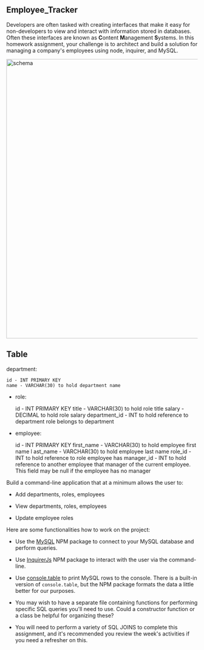 ## Employee_Tracker

Developers are often tasked with creating interfaces that make it easy for non-developers to view and interact with information stored in databases. Often these interfaces are known as **C**ontent **M**anagement **S**ystems. In this homework assignment, your challenge is to architect and build a solution for managing a company's employees using node, inquirer, and MySQL.

<img width="736" alt="schema" src="https://user-images.githubusercontent.com/41492852/80520485-7ec19f80-8957-11ea-8a2b-8ae7d2c7d6da.png">


## Table

 department:

    id - INT PRIMARY KEY
    name - VARCHAR(30) to hold department name

* role:

    id - INT PRIMARY KEY
    title - VARCHAR(30) to hold role title
    salary - DECIMAL to hold role salary
    department_id - INT to hold reference to department role belongs to department

* employee:

   id - INT PRIMARY KEY
   first_name - VARCHAR(30) to hold employee first name
l  ast_name - VARCHAR(30) to hold employee last name
   role_id - INT to hold reference to role employee has
   manager_id - INT to hold reference to another employee that manager of the current employee. This field may be null if the employee has no manager

Build a command-line application that at a minimum allows the user to:

  * Add departments, roles, employees

  * View departments, roles, employees

  * Update employee roles

 Here are some functionalities how to work on the project:

* Use the [MySQL](https://www.npmjs.com/package/mysql) NPM package to connect to your MySQL database and perform queries.

* Use [InquirerJs](https://www.npmjs.com/package/inquirer/v/0.2.3) NPM package to interact with the user via the command-line.

* Use [console.table](https://www.npmjs.com/package/console.table) to print MySQL rows to the console. There is a built-in version of `console.table`, but the NPM package formats the data a little better for our purposes.

* You may wish to have a separate file containing functions for performing specific SQL queries you'll need to use. Could a constructor function or a class be helpful for organizing these?

* You will need to perform a variety of SQL JOINS to complete this assignment, and it's recommended you review the week's activities if you need a refresher on this.